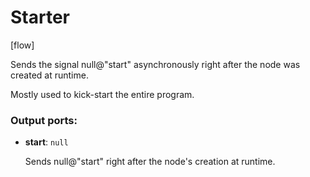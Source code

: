 # Starter

[flow]

Sends the signal null@"start" asynchronously right after the node was created at runtime.

Mostly used to kick-start the entire program.

### Output ports:

* __start__: `null`

    Sends null@"start" right after the node's creation at runtime.

